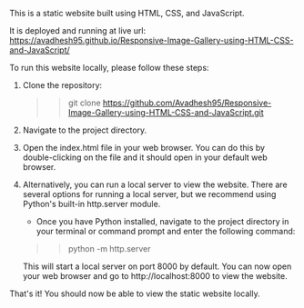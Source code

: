 This is a static website built using HTML, CSS, and JavaScript.

It is deployed and running at live url: https://avadhesh95.github.io/Responsive-Image-Gallery-using-HTML-CSS-and-JavaScript/

To run this website locally, please follow these steps:

1. Clone the repository:

    >> git clone https://github.com/Avadhesh95/Responsive-Image-Gallery-using-HTML-CSS-and-JavaScript.git

2. Navigate to the project directory.

3. Open the index.html file in your web browser. You can do this by double-clicking on the file and it should open in your default web browser.

4. Alternatively, you can run a local server to view the website. There are several options for running a local server, but we recommend using Python's built-in http.server module.

    * Once you have Python installed, navigate to the project directory in your terminal or command prompt and enter the following command:

    >> python -m http.server

    This will start a local server on port 8000 by default. You can now open your web browser and go to http://localhost:8000 to view the website.

That's it! You should now be able to view the static website locally.
